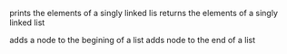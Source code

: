 prints the elements of a singly linked lis returns the elements of a singly linked list

adds a node to the begining of a list
adds node to the end of a list

